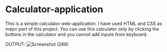 # Calculator-application
This is a simple calculator web-application. I have used HTML and CSS as major part of this project. You can use this calculator only by clicking the buttons in the calculator and you cannot add inputs from keyboard.

OUTPUT:
![Screenshot (268)](https://github.com/Srimathi-1106/Calculator-application/assets/126326522/1c9fc9a0-4864-47d6-ab52-5adec40bb4ab)
